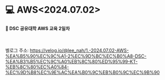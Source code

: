 <h1>💻 AWS<2024.07.02></h1>
<h4>📖 DSC 공유대학 AWS 교육 2일차 <br></h4><br>

벨로그 주소: 
https://velog.io/@lee_nah/1.-2024.07.02-AWS-%EA%B5%90%EC%9C%A1-2%EC%9D%BC%EC%B0%A8-DSC-%EA%B3%B5%EC%9C%A0%EB%8C%80%ED%95%99-KT-%EB%8C%80%EC%A0%84-%EC%9D%B8%EC%9E%AC%EA%B0%9C%EB%B0%9C%EC%9B%90